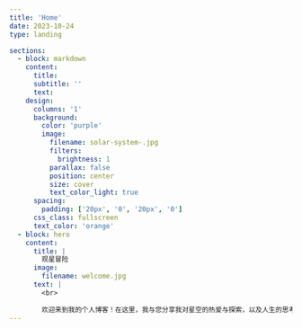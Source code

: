 ```yaml
---
title: 'Home'  
date: 2023-10-24  
type: landing  

sections:
  - block: markdown
    content:
      title:
      subtitle: ''
      text:
    design:
      columns: '1'
      background:
        color: 'purple'
        image: 
          filename: solar-system-.jpg
          filters:
            brightness: 1
          parallax: false
          position: center
          size: cover
          text_color_light: true
      spacing:
        padding: ['20px', '0', '20px', '0']
      css_class: fullscreen
      text_color: 'orange' 
  - block: hero
    content:
      title: |
        观星冒险  
      image:
        filename: welcome.jpg
      text: |
        <br>
        
        欢迎来到我的个人博客！在这里，我与您分享我对星空的热爱与探索，以及人生的思考和体验。不论您是天文爱好者、哲学追寻者，还是寻找灵感的人，我希望我的博客能为您带来启发和共鸣。 🌟 
---
```

